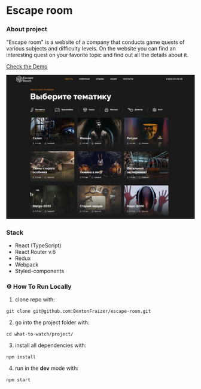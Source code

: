 # Escape room

### About project

"Escape room" is a website of a company that conducts game quests of various subjects and difficulty levels.
On the website you can find an interesting quest on your favorite topic and find out all the details about it.

[Check the Demo](https://external.ink?to=/bentonfraizer.github.io/escape-room)

<img src="https://github.com/BentonFraizer/escape-room/blob/master/.github/Escape-room.png" width="769" />


### Stack 
- React (TypeScript)
- React Router v.6
- Redux
- Webpack
- Styled-components

### ⚙️ How To Run Locally

1. clone repo with:
```
git clone git@github.com:BentonFraizer/escape-room.git
```
2. go into the project folder with:
```
cd what-to-watch/project/
```
3. install all dependencies with:
```
npm install
```
4. run in the **dev** mode with:
```
npm start
```
